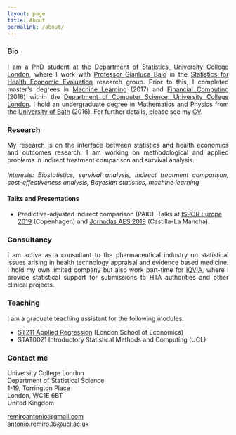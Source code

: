 ```yaml
---
layout: page
title: About
permalink: /about/
---
```


### Bio

<p align="justify">I am a PhD student at the <a href="https://www.ucl.ac.uk/statistics/">Department of Statistics, University College London</a>, where I work with <a href="http://www.statistica.it/gianluca/">Professor Gianluca Baio</a> in the <a href="https://www.ucl.ac.uk/statistics/research/statistics-health-economics">Statistics for Health Economic Evaluation</a> research group. Prior to this, I completed master's degrees in <a href="http://www.cs.ucl.ac.uk/prospective_students/msc_machine_learning/">Machine Learning</a> (2017) and <a href="https://www.ucl.ac.uk/prospective-students/graduate/research-degrees/financial-computing-mres-mphil-phd">Financial Computing</a> (2018) within the <a href="http://www.cs.ucl.ac.uk">Department of Computer Science, University College London</a>. I hold an undergraduate degree in Mathematics and Physics from the <a href="https://www.bath.ac.uk/">University of Bath</a> (2016). For further details, please see my <a href="https://remiroazocar.github.io/cv/">CV</a>.</p> 

### Research

<p align="justify">My research is on the interface between statistics and health economics and outcomes research. I am working on methodological and applied problems in indirect treatment comparison and survival analysis. <br/>
<br/>
<i>Interests: Biostatistics, survival analysis, indirect treatment comparison, cost-effectiveness analysis, Bayesian statistics, machine learning</i></p>

#### Talks and Presentations

* Predictive-adjusted indirect comparison (PAIC). Talks at <a href="https://remiroazocar.github.io/ISPOR_paic_remiro.pdf">ISPOR Europe 2019</a> (Copenhagen) and <a href="https://remiroazocar.github.io/jornadas_presentation_final.pdf">Jornadas AES 2019</a> (Castilla-La Mancha). 

### Consultancy

<p align="justify">I am active as a consultant to the pharmaceutical industry on statistical issues arising in health technology appraisal and evidence based medicine. I hold my own limited company but also work part-time for <a href="https://www.iqvia.com/">IQVIA</a>, where I provide statistical support for submissions to HTA authorities and other clinical projects.</p>

### Teaching

<p align="justify">I am a graduate teaching assistant for the following modules:</p>

* [ST211 Applied Regression](http://www.lse.ac.uk/resources/calendar/courseGuides/ST/2018_ST211.htm) (London School of Economics)
* STAT0021 Introductory Statistical Methods and Computing (UCL)

### Contact me

University College London<br/>
Department of Statistical Science<br/>
1-19, Torrington Place<br/>
London, WC1E 6BT<br/>
United Kingdom<br/>

[remiroantonio@gmail.com](mailto:remiroantonio@gmail.com)<br/>
[antonio.remiro.16@ucl.ac.uk](mailto:antonio.remiro.16@ucl.ac.uk)<br/>
